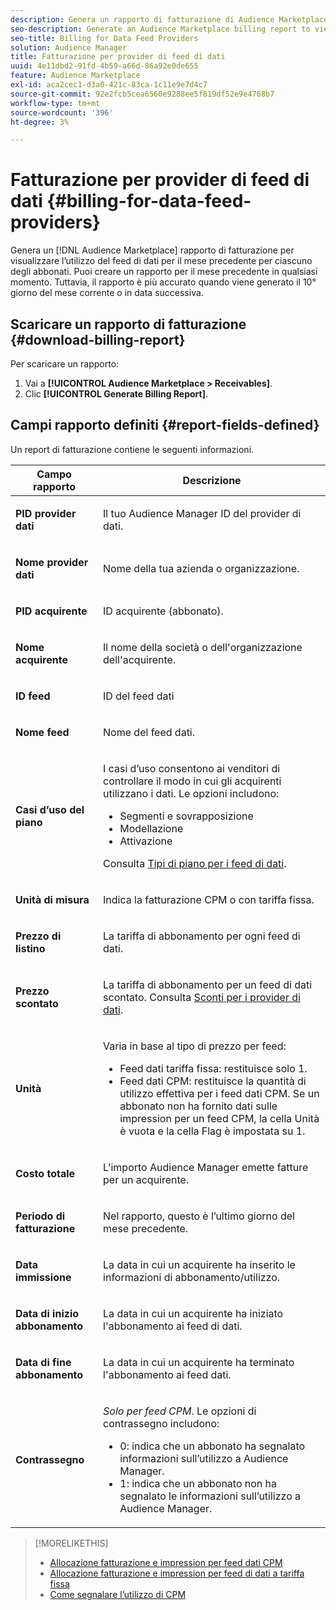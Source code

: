```yaml
---
description: Genera un rapporto di fatturazione di Audience Marketplace per visualizzare l’utilizzo dei feed di dati per il mese precedente per ciascuno degli abbonati. Puoi creare un rapporto per il mese precedente in qualsiasi momento. Tuttavia, il rapporto è più accurato quando viene generato il 10° giorno del mese corrente o in data successiva.
seo-description: Generate an Audience Marketplace billing report to view data feed usage for the previous month for each of your subscribers. You can create a report for the previous month at any time. However, the report is more accurate when you generate it on or after the 10th day of the current month.
seo-title: Billing for Data Feed Providers
solution: Audience Manager
title: Fatturazione per provider di feed di dati
uuid: 4e11dbd2-91fd-4b59-a66d-86a92e0de655
feature: Audience Marketplace
exl-id: aca2cec1-d3a0-421c-83ca-1c11e9e7d4c7
source-git-commit: 92e2fcb5cea6560e9288ee5f819df52e9e4768b7
workflow-type: tm+mt
source-wordcount: '396'
ht-degree: 3%

---
```


# Fatturazione per provider di feed di dati {#billing-for-data-feed-providers}

Genera un [!DNL Audience Marketplace] rapporto di fatturazione per visualizzare l’utilizzo del feed di dati per il mese precedente per ciascuno degli abbonati. Puoi creare un rapporto per il mese precedente in qualsiasi momento. Tuttavia, il rapporto è più accurato quando viene generato il 10° giorno del mese corrente o in data successiva.

## Scaricare un rapporto di fatturazione {#download-billing-report}

Per scaricare un rapporto:

1. Vai a **[!UICONTROL Audience Marketplace > Receivables]**.
1. Clic **[!UICONTROL Generate Billing Report]**.

## Campi rapporto definiti {#report-fields-defined}

Un report di fatturazione contiene le seguenti informazioni.

<table id="table_B433D5059F6446068683E425B1D87520"> 
 <thead> 
  <tr> 
   <th colname="col1" class="entry"> Campo rapporto </th> 
   <th colname="col2" class="entry"> Descrizione </th> 
  </tr> 
 </thead>
 <tbody> 
  <tr> 
   <td colname="col1"> <p><b><span class="uicontrol"> PID provider dati</span></b> </p> </td> 
   <td colname="col2"> <p>Il tuo <span class="keyword"> Audience Manager</span> ID del provider di dati. </p> </td> 
  </tr> 
  <tr> 
   <td colname="col1"> <p><b><span class="uicontrol"> Nome provider dati</span></b> </p> </td> 
   <td colname="col2"> <p>Nome della tua azienda o organizzazione. </p> </td> 
  </tr> 
  <tr> 
   <td colname="col1"> <p><b><span class="uicontrol"> PID acquirente</span></b> </p> </td> 
   <td colname="col2"> <p>ID acquirente (abbonato). </p> </td> 
  </tr> 
  <tr> 
   <td colname="col1"> <p><b><span class="uicontrol"> Nome acquirente</span></b> </p> </td> 
   <td colname="col2"> <p>Il nome della società o dell'organizzazione dell'acquirente. </p> </td> 
  </tr> 
  <tr> 
   <td colname="col1"> <p><b><span class="uicontrol"> ID feed</span></b> </p> </td> 
   <td colname="col2"> <p>ID del feed dati </p> </td> 
  </tr> 
  <tr> 
   <td colname="col1"> <p><b><span class="uicontrol"> Nome feed</span></b> </p> </td> 
   <td colname="col2"> <p>Nome del feed dati. </p> </td> 
  </tr> 
  <tr> 
   <td colname="col1"> <p><b><span class="uicontrol"> Casi d’uso del piano</span></b> </p> </td> 
   <td colname="col2"> <p>I casi d’uso consentono ai venditori di controllare il modo in cui gli acquirenti utilizzano i dati. Le opzioni includono: </p> 
    <ul id="ul_8230A93B5DCE4C10B025D3C761F72CEF"> 
     <li id="li_3400C6475F6D43D7AF54D9A0ED9C09E0">Segmenti e sovrapposizione </li> 
     <li id="li_65DFEF1EA6C341ACB5B72FF629F10AFC">Modellazione </li> 
     <li id="li_B84935B93ADE4D299732CE7E099DF7B3">Attivazione </li> 
    </ul> <p>Consulta <a href="../../../features/audience-marketplace/marketplace-data-providers/marketplace-create-manage-feeds.md#plan-types"> Tipi di piano per i feed di dati</a>. </p> </td> 
  </tr> 
  <tr> 
   <td colname="col1"> <p><b><span class="uicontrol"> Unità di misura</span></b> </p> </td> 
   <td colname="col2"> <p>Indica la fatturazione CPM o con tariffa fissa. </p> </td> 
  </tr> 
  <tr> 
   <td colname="col1"> <p><b><span class="uicontrol"> Prezzo di listino</span></b> </p> </td> 
   <td colname="col2"> <p>La tariffa di abbonamento per ogni feed di dati. </p> </td> 
  </tr> 
  <tr> 
   <td colname="col1"> <p><b><span class="uicontrol"> Prezzo scontato</span></b> </p> </td> 
   <td colname="col2"> <p>La tariffa di abbonamento per un feed di dati scontato. Consulta <a href="../../../features/audience-marketplace/marketplace-data-providers/marketplace-create-manage-feeds.md#discounts"> Sconti per i provider di dati</a>. </p> </td> 
  </tr> 
  <tr> 
   <td colname="col1"> <p><b><span class="uicontrol"> Unità</span></b> </p> </td> 
   <td colname="col2"> <p>Varia in base al tipo di prezzo per feed: </p> 
    <ul id="ul_01550B436EEE4FBC8C9945E08E3CE2C6"> 
     <li id="li_C589F6A751AB407E853AC6F726A47F14">Feed dati tariffa fissa: restituisce solo 1. </li> 
     <li id="li_F93F8AEB2D8C45BFA0305E7808AFF848">Feed dati CPM: restituisce la quantità di utilizzo effettiva per i feed dati CPM. Se un abbonato non ha fornito dati sulle impression per un feed CPM, la cella Unità è vuota e la cella Flag è impostata su 1. </li> 
    </ul> </td> 
  </tr> 
  <tr> 
   <td colname="col1"> <p><b><span class="uicontrol"> Costo totale</span></b> </p> </td> 
   <td colname="col2"> <p>L'importo <span class="keyword"> Audience Manager</span> emette fatture per un acquirente. </p> </td> 
  </tr> 
  <tr> 
   <td colname="col1"> <p><b><span class="uicontrol"> Periodo di fatturazione</span></b> </p> </td> 
   <td colname="col2"> <p> Nel rapporto, questo è l’ultimo giorno del mese precedente. </p> </td> 
  </tr> 
  <tr> 
   <td colname="col1"> <p><b><span class="uicontrol"> Data immissione</span></b> </p> </td> 
   <td colname="col2"> <p>La data in cui un acquirente ha inserito le informazioni di abbonamento/utilizzo. </p> </td> 
  </tr> 
  <tr> 
   <td colname="col1"> <p><b><span class="uicontrol"> Data di inizio abbonamento</span></b> </p> </td> 
   <td colname="col2"> <p>La data in cui un acquirente ha iniziato l'abbonamento ai feed di dati. </p> </td> 
  </tr> 
  <tr> 
   <td colname="col1"> <p><b><span class="uicontrol"> Data di fine abbonamento</span></b> </p> </td> 
   <td colname="col2"> <p>La data in cui un acquirente ha terminato l'abbonamento ai feed dati. </p> </td> 
  </tr> 
  <tr> 
   <td colname="col1"> <p><b><span class="uicontrol"> Contrassegno</span></b> </p> </td> 
   <td colname="col2"> <p> <i>Solo per feed CPM</i>. Le opzioni di contrassegno includono: </p> 
    <ul id="ul_509BC73B754A43299F8D719AB0805ABD"> 
     <li id="li_AB35E33B68EC49A187495DF6B9D86563">0: indica che un abbonato ha segnalato informazioni sull’utilizzo a <span class="keyword"> Audience Manager</span>. </li> 
     <li id="li_2E4871B127A84EC586A9F3659F52D67E">1: indica che un abbonato non ha segnalato le informazioni sull’utilizzo a <span class="keyword"> Audience Manager</span>. </li> 
    </ul> </td> 
  </tr> 
 </tbody> 
</table>

>[!MORELIKETHIS]
>
>* [Allocazione fatturazione e impression per feed dati CPM](../../../features/audience-marketplace/marketplace-data-buyers/marketplace-buyer-billing.md#cost-attribution)
>* [Allocazione fatturazione e impression per feed di dati a tariffa fissa](../../../features/audience-marketplace/marketplace-data-buyers/marketplace-buyer-billing.md)
>* [Come segnalare l’utilizzo di CPM](../../../features/audience-marketplace/marketplace-data-buyers/marketplace-buyer-billing.md#report-cpm-usage)

